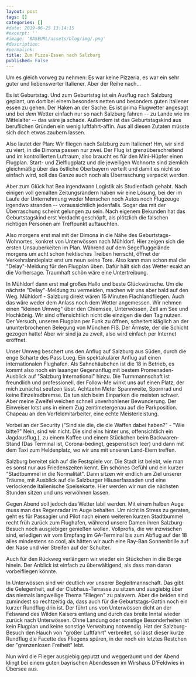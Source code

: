 ```yaml
---
layout: post
tags: []
categories: []
#date: 2019-06-25 13:14:15
#excerpt: ''
#image: 'BASEURL/assets/blog/img/.png'
#description:
#permalink:
title: Zum Pizza-Essen nach Salzburg
published: False
---
```

Um es gleich vorweg zu nehmen: Es war keine Pizzeria, es war ein sehr guter und liebenswerter Italiener. Aber der Reihe nach...

Es ist Geburtstag. Und zum Geburtstag ist ein Ausflug nach Salzburg geplant, um dort bei einem besonders netten und besonders guten Italiener essen zu gehen.  Der Haken an der Sache: Es ist prima Flugwetter angesagt und bei _dem_ Wetter einfach nur so nach Salzburg fahren -- zu Lande wie im Mittelalter -- das wäre ja schade.  Außerdem ist das Geburtstagskind aus beruflichen Gründen ein wenig luftfahrt-affin. Aus all diesen Zutaten müsste sich doch etwas zaubern lassen.

Also lautet der Plan: Wir fliegen nach Salzburg zum Italiener! Hm, wir sind zu viert, in die Dimona passen nur zwei. Der Flug ist grenzüberschreitend und im kontrollierten Luftraum, also braucht es für den Mini-Hüpfer einen Flugplan.  Start- und Zielflugplatz und die jeweiligen Wohnorte sind ziemlich gleichmäßig über das östliche Oberbayern verteilt und damit es nicht so einfach wird, soll das Ganze auch noch als Überraschung verpackt werden.

Aber zum Glück hat Bea irgendwann Logistik als Studienfach gehabt. Nach einigen voll gemalten Zeitungsrändern haben wir eine Lösung, bei der im Laufe der Unternehmung weder Menschen noch Autos noch Flugzeuge irgendwo stranden -- voraussichtlich jedenfalls. Sogar das mit der Überraschung scheint gelungen zu sein. Nach eigenem Bekunden hat das Geburtstagskind erst Verdacht geschöpft, als plötzlich die falschen richtigen Personen am Treffpunkt auftauchten.

Also morgens erst mal mit der Dimona in die Nähe des Geburtstags-Wohnortes, konkret von Unterwössen nach Mühldorf. Hier zeigen sich die ersten Unsauberkeiten im Plan. Während auf dem Segelfluggelände morgens um acht schon hektisches Treiben herrscht, öffnet der Verkehrslandeplatz erst um neun seine Tore. Also kann man schon mal die "Delay"-Meldung für den Flugplan üben. Dafür hält sich das Wetter exakt an die Vorhersage. Traumhaft schön wäre eine Untertreibung.

In Mühldorf dann erst mal großes Hallo und beste Glückwünsche. Um die nächste "Delay"-Meldung zu vermeiden, machen wir uns aber bald auf den Weg. Mühldorf - Salzburg direkt wären 15 Minuten Flachlandfliegen. Auch das wäre weder dem Anlass noch dem Wetter angemessen. Wir nehmen einen "kleinen Umweg" über den Chiemsee, Unterwössen, Zell am See und Hochkönig. Wir sind offensichtlich nicht die einzigen die den Tag nutzen. Der Versuch, unseren Flugplan per Funk zu öffnen, scheitert kläglich an der ununterbrochenen Belegung von München FIS.  Der Ärmste, der die Schicht gezogen hatte! Aber wir sind ja zu zweit, also wird einfach per Internet eröffnet.

Unser Umweg beschert uns den Anflug auf Salzburg aus Süden, durch die enge Scharte des Pass Lueg. Ein spektakulärer Anflug auf einen internationalen Flughafen. Als Sahnehäubchen ist die 18 in Betrieb, es kommt also noch ein laaanger Gegenanflug mit bestem Promenaden-Ausblick auf "Salzburg International" hinzu.  Die Turmmannschaft ist freundlich und professionell, der Follow-Me winkt uns auf einen Platz, der mich zunächst seufzen lässt. Achtzehn Meter Spannweite, Spornrad und keine Einzelradbremse. Da tun sich beim Einparken die meisten schwer. Aber meine Zweifel weichen schnell unverhohlener Bewunderung. Der Einweiser lotst uns in einem Zug zentimetergenau auf die Parkposition. Chapeau an den Vorfeldmitarbeiter, eine echte Meisterleistung.

Vorbei an der Security ("Sind sie die, die die Waffen dabei haben?" - "Wie bitte?" Nein, sind wir nicht. Die sind eins hinter uns, offensichtlich ein Jagdausflug.), zu einem Kaffee und einem Stückchen beim Backwaren-Stand (Das Terminal ist, Corona-bedingt, gespenstisch leer) und dann mit dem Taxi zum Heldenplatz, wo wir uns mit unseren Land-Eiern treffen.

Salzburg bereitet sich auf die Festspiele vor. Die Stadt ist belebt, wie man es sonst nur aus Friedenszeiten kennt. Ein schönes Gefühl und ein kurzer "Stadtbummel in die Normalität". Dann sitzen wir endlich am Ziel unserer Träume, mit Ausblick auf die Salzburger Häuserfassaden und eine verlockende italienische Speisekarte. Hier werden wir nun die nächsten Stunden sitzen und uns verwöhnen lassen.

Gegen Abend soll jedoch das Wetter labil werden. Mit einem halben Auge muss man das Regenradar im Auge behalten. Um nicht in Stress zu geraten, geht es für Passagier und Pilot nach einem weiteren kurzen Stadtbummel recht früh zurück zum Flughafen, während unsere Damen ihren Salzburg-Besuch noch ausgiebiger genießen wollen. Vollprofis, die wir inzwischen sind, erledigen wir vom Empfang im GA-Terminal bis zum Abflug auf der 18 alles mindestens so cool, als hätten wir auch eine Ray-Ban Sonnenbrille auf der Nase und vier Streifen auf der Schulter.

Auch für den Rückweg verlängern wir wieder ein Stückchen in die Berge hinein.  Der Anblick ist einfach zu überwältigend, als dass man daran vorbeifliegen könnte.

In Unterwössen sind wir deutlich vor unserer Begleitmannschaft. Das gibt die Gelegenheit, auf der Clubhaus-Terrasse zu sitzen und ausgiebig über das niemals langweilige Thema "Fliegen" zu palavern. Aber die beiden sind zumindest so rechtzeitig da, dass auch für die Geburtstags-Gattin noch ein kurzer Rundflug drin ist. Der führt uns von Unterwössen dicht an der Felswand des Wilden Kaisers entlang und durch das breite Inntal wieder zurück nach Unterwössen.  Ohne Landung oder sonstige Besonderheiten ist kein Flugplan und keine sonstige Verwaltung notwendig. Hat der Salzburg-Besuch den Hauch von "großer Luftfahrt" verbreitet, so lässt dieser kurze Rundflug die Facette des Fliegens spüren, in der noch ein letztes Restchen der "grenzenlosen Freiheit" lebt.

Nun wird die Flieger ausgiebig geputzt und weggeräumt und der Abend klingt bei einem guten bayrischen Abendessen im Wirshaus D'Feldwies in Übersee aus.
